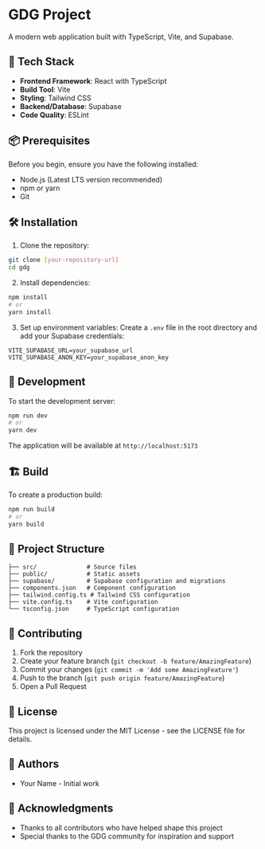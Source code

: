 # GDG Project

A modern web application built with TypeScript, Vite, and Supabase.

## 🚀 Tech Stack

- **Frontend Framework**: React with TypeScript
- **Build Tool**: Vite
- **Styling**: Tailwind CSS
- **Backend/Database**: Supabase
- **Code Quality**: ESLint

## 📦 Prerequisites

Before you begin, ensure you have the following installed:
- Node.js (Latest LTS version recommended)
- npm or yarn
- Git

## 🛠️ Installation

1. Clone the repository:
```bash
git clone [your-repository-url]
cd gdg
```

2. Install dependencies:
```bash
npm install
# or
yarn install
```

3. Set up environment variables:
Create a `.env` file in the root directory and add your Supabase credentials:
```env
VITE_SUPABASE_URL=your_supabase_url
VITE_SUPABASE_ANON_KEY=your_supabase_anon_key
```

## 🚀 Development

To start the development server:

```bash
npm run dev
# or
yarn dev
```

The application will be available at `http://localhost:5173`

## 🏗️ Build

To create a production build:

```bash
npm run build
# or
yarn build
```

## 📁 Project Structure

```
├── src/              # Source files
├── public/           # Static assets
├── supabase/         # Supabase configuration and migrations
├── components.json   # Component configuration
├── tailwind.config.ts # Tailwind CSS configuration
├── vite.config.ts    # Vite configuration
└── tsconfig.json     # TypeScript configuration
```

## 🤝 Contributing

1. Fork the repository
2. Create your feature branch (`git checkout -b feature/AmazingFeature`)
3. Commit your changes (`git commit -m 'Add some AmazingFeature'`)
4. Push to the branch (`git push origin feature/AmazingFeature`)
5. Open a Pull Request

## 📝 License

This project is licensed under the MIT License - see the LICENSE file for details.

## 👥 Authors

- Your Name - Initial work

## 🙏 Acknowledgments

- Thanks to all contributors who have helped shape this project
- Special thanks to the GDG community for inspiration and support 